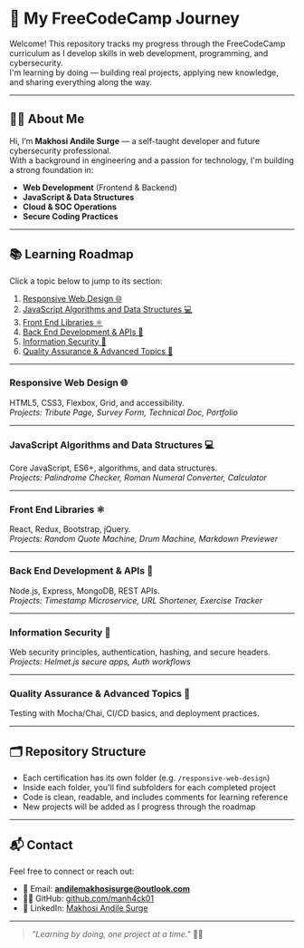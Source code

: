 # 🚀 My FreeCodeCamp Journey

Welcome! This repository tracks my progress through the FreeCodeCamp curriculum as I develop skills in web development, programming, and cybersecurity.  
I'm learning by doing — building real projects, applying new knowledge, and sharing everything along the way.

---

## 👨‍💻 About Me

Hi, I’m **Makhosi Andile Surge** — a self-taught developer and future cybersecurity professional.  
With a background in engineering and a passion for technology, I'm building a strong foundation in:

- **Web Development** (Frontend & Backend)
- **JavaScript & Data Structures**
- **Cloud & SOC Operations**
- **Secure Coding Practices**

---

## 📚 Learning Roadmap

Click a topic below to jump to its section:

1. [Responsive Web Design 🌐](https://github.com/manh4ck01/freecodecamp-journey/tree/main/responsive-web-design)
2. [JavaScript Algorithms and Data Structures 💻](https://github.com/manh4ck01/freecodecamp-journey/tree/main/javascript-algorithms-and-data-structures)
3. [Front End Libraries ⚛️](https://github.com/manh4ck01/freecodecamp-journey/tree/main/front-end-libraries)
4. [Back End Development & APIs 🔗](https://github.com/manh4ck01/freecodecamp-journey/tree/main/back-end-development-and-apis)
5. [Information Security 🔐](https://github.com/manh4ck01/freecodecamp-journey/tree/main/information-security)
6. [Quality Assurance & Advanced Topics 🧪](https://github.com/manh4ck01/freecodecamp-journey/tree/main/quality-assurance)

---

### Responsive Web Design 🌐
HTML5, CSS3, Flexbox, Grid, and accessibility.  
_Projects: Tribute Page, Survey Form, Technical Doc, Portfolio_

---

### JavaScript Algorithms and Data Structures 💻
Core JavaScript, ES6+, algorithms, and data structures.  
_Projects: Palindrome Checker, Roman Numeral Converter, Calculator_

---

### Front End Libraries ⚛️
React, Redux, Bootstrap, jQuery.  
_Projects: Random Quote Machine, Drum Machine, Markdown Previewer_

---

### Back End Development & APIs 🔗
Node.js, Express, MongoDB, REST APIs.  
_Projects: Timestamp Microservice, URL Shortener, Exercise Tracker_

---

### Information Security 🔐
Web security principles, authentication, hashing, and secure headers.  
_Projects: Helmet.js secure apps, Auth workflows_

---

### Quality Assurance & Advanced Topics 🧪
Testing with Mocha/Chai, CI/CD basics, and deployment practices.

---

## 🗂️ Repository Structure

- Each certification has its own folder (e.g. `/responsive-web-design`)  
- Inside each folder, you'll find subfolders for each completed project  
- Code is clean, readable, and includes comments for learning reference  
- New projects will be added as I progress through the roadmap

---

## 📬 Contact

Feel free to connect or reach out:

- 📧 Email: **andilemakhosisurge@outlook.com**  
- 🧑‍💻 GitHub: [github.com/manh4ck01](https://github.com/manh4ck01)  
- 💼 LinkedIn: [Makhosi Andile Surge](https://www.linkedin.com/in/makhosi-andile-surge-8141b1316)

---

> _"Learning by doing, one project at a time."_ 👨‍💻
